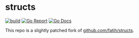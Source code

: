 # structs
[![build](https://github.com/oerlikon/structs/actions/workflows/ci.yml/badge.svg)](https://github.com/oerlikon/structs/actions/workflows/ci.yml)
[![Go Report](https://goreportcard.com/badge/github.com/oerlikon/structs)](https://goreportcard.com/report/github.com/oerlikon/structs)
[![Go Docs](https://img.shields.io/badge/docs-pkg.go.dev-007d9c)](https://pkg.go.dev/github.com/oerlikon/structs)

This repo is a slightly patched fork of [github.com/fatih/structs](https://github.com/fatih/structs).
